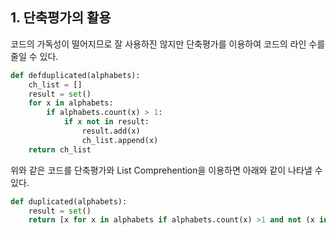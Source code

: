 ## 1.  단축평가의 활용

코드의 가독성이 떨어지므로 잘 사용하진 않지만 단축평가를 이용하여 코드의 라인 수를 줄일 수 있다.

``` python
def defduplicated(alphabets):
    ch_list = []
    result = set()
    for x in alphabets:
        if alphabets.count(x) > 1:
            if x not in result:
            	result.add(x)
                ch_list.append(x)
    return ch_list
```

위와 같은 코드를 단축평가와 List Comprehention을 이용하면 아래와 같이 나타낼 수 있다.

```python
def duplicated(alphabets):
    result = set()
    return [x for x in alphabets if alphabets.count(x) >1 and not (x in result or result.add(x))]
```

